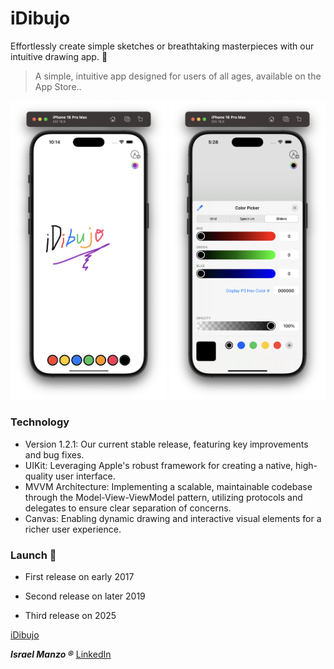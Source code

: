 # iDibujo
Effortlessly create simple sketches or breathtaking masterpieces with our intuitive drawing app. :iphone:

> A simple, intuitive app designed for users of all ages, available on the App Store..

<p align="center">
<img src="img/one.png" width="250"> <img src="img/two.png" width="250">
</p>

### Technology

- Version 1.2.1: Our current stable release, featuring key improvements and bug fixes.
- UIKit: Leveraging Apple's robust framework for creating a native, high-quality user interface.
- MVVM Architecture: Implementing a scalable, maintainable codebase through the Model-View-ViewModel pattern, utilizing protocols and delegates to ensure clear separation of concerns.
- Canvas: Enabling dynamic drawing and interactive visual elements for a richer user experience.

### Launch :rocket:
- First release on early 2017

- Second release on later 2019

- Third release on 2025

[iDibujo](https://apps.apple.com/us/app/idibujo/id1237783038)
<p align="center">

_**Israel Manzo ®**_
<ins>[LinkedIn](https://www.linkedin.com/in/israel-manzo/) </ins>

</p>
